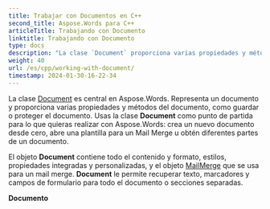 ```yaml
---
title: Trabajar con Documentos en C++
second_title: Aspose.Words para C++
articleTitle: Trabajando con Documento
linktitle: Trabajando con Documento
type: docs
description: "La clase `Document` proporciona varias propiedades y métodos de documentos utilizando C++. Usas la clase `Document` como punto de partida para lo que quieras realizar con Aspose.Words para C++. El objeto `Document` se puede guardar en un archivo o secuencia y también enviarse a un navegador."
weight: 40
url: /es/cpp/working-with-document/
timestamp: 2024-01-30-16-22-34
---
```


La clase [Document](https://reference.aspose.com/words/cpp/aspose.words/document/) es central en Aspose.Words. Representa un documento y proporciona varias propiedades y métodos del documento, como guardar o proteger el documento. Usas la clase **Document** como punto de partida para lo que quieras realizar con Aspose.Words: crea un nuevo documento desde cero, abre una plantilla para un Mail Merge u obtén diferentes partes de un documento.

El objeto **Document** contiene todo el contenido y formato, estilos, propiedades integradas y personalizadas, y el objeto [MailMerge](https://reference.aspose.com/words/cpp/aspose.words.mailmerging/mailmerge/) que se usa para un mail merge. **Document** le permite recuperar texto, marcadores y campos de formulario para todo el documento o secciones separadas.

**Documento**
